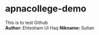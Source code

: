 # apnacollege-demo
This is to test Github
<br>
<b>Author: </b> Ehtesham Ul Haq
<b>Nikname: </b> Sultan
